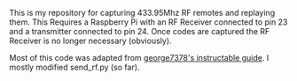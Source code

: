 This is my repository for capturing 433.95Mhz RF remotes and replaying them. This
Requires a Raspberry Pi with an RF Receiver connected to pin 23 and a transmitter
connected to pin 24. Once codes are captured the RF Receiver is no longer
necessary (obviously).

Most of this code was adapted from [george7378's instructable guide](http://www.instructables.com/id/Super-Simple-Raspberry-Pi-433MHz-Home-Automation/).
I mostly modified send\_rf.py (so far).
